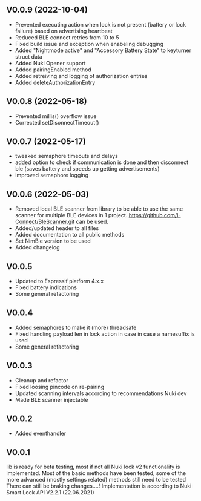 ## V0.0.9 (2022-10-04)
- Prevented executing action when lock is not present (battery or lock failure) based on advertising heartbeat
- Reduced BLE connect retries from 10 to 5 
- Fixed build issue and exception when enabeling debugging
- Added "Nightmode active" and "Accessory Battery State" to keyturner struct data
- Added Nuki Opener support
- Added pairingEnabled method
- Added retreiving and logging of authorization entries 
- Added deleteAuthorizationEntry

## V0.0.8 (2022-05-18)
- Prevented millis() overflow issue
- Corrected setDisonnectTimeout()

## V0.0.7 (2022-05-17)
- tweaked semaphore timeouts and delays
- added option to check if communication is done and then disconnect ble (saves battery and speeds up getting advertisements)
- improved semaphore logging

## V0.0.6 (2022-05-03)
- Removed local BLE scanner from library to be able to use the same scanner for multiple BLE devices in 1 project. https://github.com/I-Connect/BleScanner.git can be used.
- Added/updated header to all files
- Added documentation to all public methods
- Set NimBle version to be used
- Added changelog 

## V0.0.5
- Updated to Espressif platform 4.x.x
- Fixed battery indications
- Some general refactoring

## V0.0.4
- Added semaphores to make it (more) threadsafe
- Fixed handling payload len in lock action in case in case a namesuffix is used
- Some general refactoring

## V0.0.3
- Cleanup and refactor
- Fixed loosing pincode on re-pairing
- Updated scanning intervals according to recommendations Nuki dev
- Made BLE scanner injectable

## V0.0.2
- Added eventhandler

## V0.0.1
lib is ready for beta testing, most if not all Nuki lock v2 functionality is implemented.
Most of the basic methods have been tested, some of the more advanced (mostly settings related) methods still need to be tested
There can still be braking changes....!
Implementation is according to Nuki Smart Lock API V2.2.1 (22.06.2021)